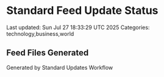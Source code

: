 # Standard Feed Update Status
Last updated: Sun Jul 27 18:33:29 UTC 2025
Categories: technology,business,world

## Feed Files Generated

Generated by Standard Updates Workflow
